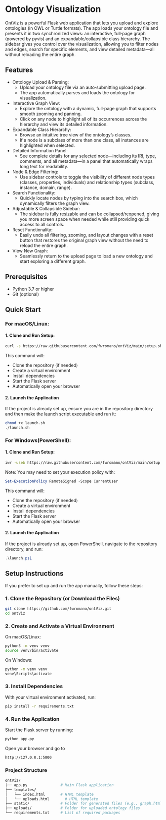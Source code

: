# Ontology Visualization

OntViz is a powerful Flask web application that lets you upload and explore ontologies (in OWL or Turtle formats). The app loads your ontology file and presents it in two synchronized views: an interactive, full‑page graph (powered by pyvis) and an expandable/collapsible class hierarchy. The sidebar gives you control over the visualization, allowing you to filter nodes and edges, search for specific elements, and view detailed metadata—all without reloading the entire graph.

## Features

- Ontology Upload & Parsing:
  - Upload your ontology file via an auto‑submitting upload page.
  - The app automatically parses and loads the ontology for visualization.
- Interactive Graph View:
  - Explore the ontology with a dynamic, full‑page graph that supports smooth zooming and panning.
  - Click on any node to highlight all of its occurrences across the hierarchy and view its detailed information.
- Expandable Class Hierarchy:
  - Browse an intuitive tree view of the ontology’s classes.
  - If a node is a subclass of more than one class, all instances are highlighted when selected.
- Detailed Information Panel:
  - See complete details for any selected node—including its IRI, type, comments, and all metadata—in a panel that automatically wraps long text for readability.
- Node & Edge Filtering:
  - Use sidebar controls to toggle the visibility of different node types (classes, properties, individuals) and relationship types (subclass, instance, domain, range).
- Search Functionality:
  - Quickly locate nodes by typing into the search box, which dynamically filters the graph view.
- Adjustable & Collapsible Sidebar:
  - The sidebar is fully resizable and can be collapsed/reopened, giving you more screen space when needed while still providing quick access to all controls.
- Reset Functionality:
  - Easily undo all filtering, zooming, and layout changes with a reset button that restores the original graph view without the need to reload the entire graph.
- View New Graph:
  - Seamlessly return to the upload page to load a new ontology and start exploring a different graph.

## Prerequisites

- Python 3.7 or higher
- Git (optional)

## Quick Start

### For macOS/Linux:
#### 1. Clone and Run Setup:
```bash
curl -s https://raw.githubusercontent.com/fwromano/ontViz/main/setup.sh | bash
```
This command will:
- Clone the repository (if needed)
- Create a virtual environment
- Install dependencies
- Start the Flask server
- Automatically open your browser
#### 2. Launch the Application
If the project is already set up, ensure you are in the repository directory and then make the launch script executable and run it:
```bash
chmod +x launch.sh
./launch.sh
```

### For Windows(PowerShell):
#### 1. Clone and Run Setup:

```bash
iwr -useb https://raw.githubusercontent.com/fwromano/ontViz/main/setup.ps1 | iex
```
Note: You may need to set your execution policy with:
```powershell
Set-ExecutionPolicy RemoteSigned -Scope CurrentUser
```
This command will:
- Clone the repository (if needed)
- Create a virtual environment
- Install dependencies
- Start the Flask server
- Automatically open your browser

#### 2. Launch the Application
If the project is already set up, open PowerShell, navigate to the repository directory, and run:
```powershell
.\launch.ps1
```

## Setup Instructions
If you prefer to set up and run the app manually, follow these steps:

### 1. Clone the Repository (or Download the Files)

```bash
git clone https://github.com/fwromano/ontViz.git
cd ontViz
```
### 2. Create and Activate a Virtual Environment

On macOS/Linux:

```bash
python3 -m venv venv
source venv/bin/activate
```
On Windows:

```bash
python -m venv venv
venv\Scripts\activate
```

### 3. Install Dependencies

With your virtual environment activated, run:

```bash
pip install -r requirements.txt
```

### 4. Run the Application

Start the Flask server by running:

```bash
python app.py
```
Open your browser and go to 

```bash
http://127.0.0.1:5000
```

### Project Structure
```bash
ontViz/
├── app.py               # Main Flask application
├── templates/
│   └── index.html       # HTML template
│   └── uploads.html       # HTML template
├── static/              # Folder for generated files (e.g., graph.html)
├── uploads/             # Folder for uploaded ontology files
└── requirements.txt     # List of required packages
```